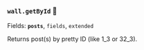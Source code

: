 ### `wall.getById` 🔰

Fields: **`posts`**, `fields`, `extended`

Returns post(s) by pretty ID (like 1_3 or 32_3).
